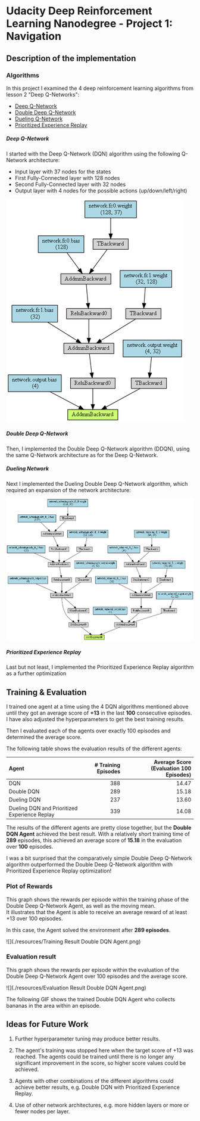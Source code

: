 # Udacity Deep Reinforcement Learning Nanodegree - Project 1: Navigation

## Description of the implementation

### Algorithms
In this project I examined the 4 deep reinforcement learning algorithms from lesson 2 "Deep Q-Networks":

* [Deep Q-Network](https://storage.googleapis.com/deepmind-media/dqn/DQNNaturePaper.pdf)
* [Double Deep Q-Network](https://arxiv.org/abs/1509.06461)
* [Dueling Q-Network](https://arxiv.org/abs/1511.06581)
* [Prioritized Experience Replay](https://arxiv.org/abs/1511.05952)

##### Deep Q-Network
I started with the Deep Q-Network (DQN) algorithm using the following Q-Network architecture:  

- Input layer with 37 nodes for the states
- First Fully-Connected layer with 128 nodes
- Second Fully-Connected layer with 32 nodes
- Output layer with 4 nodes for the possible actions (up/down/left/right)
  
![](./resources/DQN-Agent-Network.png) 

##### Double Deep Q-Network
Then, I implemented the Double Deep Q-Network algorithm (DDQN), using the same Q-Network architecture as for the Deep Q-Network.

##### Dueling Network
Next I implemented the Dueling Double Deep Q-Network algorithm, which required an expansion of the network architecture:

![](./resources/Dueling-DQN-Agent-Network.png)  

##### Prioritized Experience Replay
Last but not least, I implemented the Prioritized Experience Replay algorithm as a further optimization  

## Training & Evaluation

I trained one agent at a time using the 4 DQN algorithms mentioned above until they got an average score of **+13** in the last **100** consecutive episodes. 
I have also adjusted the hyperparameters to get the best training results.

Then I evaluated each of the agents over exactly 100 episodes and determined the average score.

The following table shows the evaluation results of the different agents:

Agent                                         | # Training Episodes | Average Score (Evaluation 100 Episodes) 
:---------------------------------------------| ------------------: | ---------------------------------------: 
DQN                                           | 388                 | 14.47 
Double DQN                                    | 289                 | 15.18  
Dueling DQN                                   | 237                 | 13.60  
Dueling DQN and Prioritized Experience Replay | 339                 | 14.08  


The results of the different agents are pretty close together, but the **Double DQN Agent** achieved the best result. 
With a relatively short training time of **289** episodes, this achieved an average score of **15.18** in the evaluation over **100** episodes.

I was a bit surprised that the comparatively simple Double Deep Q-Network algorithm outperformed the Double Deep Q-Network algorithm with Prioritized Experience Replay optimization!

### Plot of Rewards
This graph shows the rewards per episode within the training phase of the Double Deep Q-Network Agent, as well as the moving mean.  
It illustrates that the Agent is able to receive an average reward of at least +13 over 100 episodes.  

In this case, the Agent solved the environment after **289 episodes**.

![](./resources/Training Result Double DQN Agent.png)


### Evaluation result 
This graph shows the rewards per episode within the evaluation of the Double Deep Q-Network Agent over 100 episodes and the average score.

![](./resources/Evaluation Result Double DQN Agent.png)


The following GIF shows the trained Double DQN Agent who collects bananas in the area within an episode.  
<!--![](./resources/Double DQN Agent Episode.gif)-->  


## Ideas for Future Work

1. Further hyperparameter tuning may produce better results. 
   

2. The agent's training was stopped here when the target score of +13 was reached. The agents could be trained until there is no longer any significant improvement in the score, so higher score values could be achieved.  


3. Agents with other combinations of the different algorithms could achieve better results, e.g. Double DQN with Prioritized Experience Replay.


4. Use of other network architectures, e.g. more hidden layers or more or fewer nodes per layer.


